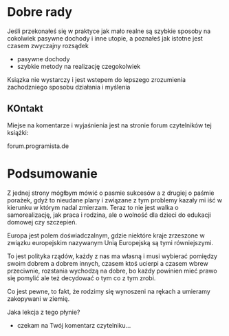 # Dobre rady
Jeśli przekonałeś się w praktyce jak mało realne są szybkie sposoby na cokolwiek
pasywne dochody i inne utopie, a poznałeś 
jak istotne jest czasem zwyczajny rozsądek 

+ pasywne dochody
+ szybkie metody na realizację czegokolwiek

Ksiązka nie wystarczy i jest wstepem do lepszego zrozumienia zachodzniego sposobu działania i myślenia

## KOntakt
Miejse na komentarze i wyjaśnienia jest na stronie forum czytelników tej książki:

forum.programista.de

 
 
# Podsumowanie

Z jednej strony mógłbym mówić o pasmie sukcesów a z drugiej o paśmie porażek, gdyż to nieudane plany i związane z tym problemy kazały mi iść w kierunku w którym nadal zmierzam.
Teraz to nie jest walka o samorealizację, jak praca i rodzina, ale o wolność dla dzieci do edukacji domowej czy szczepień.

Europa jest polem doświadczalnym, gdzie niektóre kraje zrzeszone w związku europejskim nazywanym Unią Europejską są tymi równiejszymi.

To jest polityka rządów, każdy z nas ma własną i musi wybierać pomiędzy swoim dobrem a dobrem innych, czasem ktoś ucierpi a czasem wbrew przeciwnie, rozstania wychodzą na dobre, bo każdy powinien mieć prawo się pomylić ale też decydować o tym co z tym zrobi.


Co jest pewne, to fakt, że rodzimy się wynoszeni na rękach a umieramy zakopywani w ziemię.


Jaka lekcja z tego płynie?

- czekam na Twój komentarz czytelniku...


